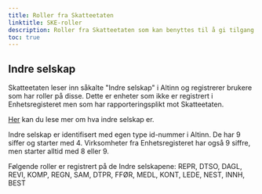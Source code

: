 ```yaml
---
title: Roller fra Skatteetaten
linktitle: SKE-roller
description: Roller fra Skatteetaten som kan benyttes til å gi tilgang til en applikasjon.
toc: true
---
```


## Indre selskap
Skatteetaten leser inn såkalte "Indre selskap" i Altinn og registrerer brukere som har roller på disse. 
Dette er enheter som ikke er registrert i Enhetsregisteret men som har rapporteringsplikt mot Skatteetaten.

[Her](https://www.skatteetaten.no/rettskilder/type/handboker/skatte-abc/gjeldende/selskap-med-deltakerfastsetting--allment-om-deltakerfastsetting/S-4.015/S-4.020/) kan du lese mer om hva indre selskap er. 

Indre selskap er identifisert med egen type id-nummer i Altinn. De har 9 siffer og starter med 4. 
Virksomheter fra Enhetsregisteret har også 9 siffre, men starter alltid med 8 eller 9. 

Følgende roller er registrert på de Indre selskapene:  REPR, DTSO, DAGL, REVI, KOMP, REGN, SAM, DTPR, FFØR, MEDL, KONT, LEDE, NEST, INNH, BEST